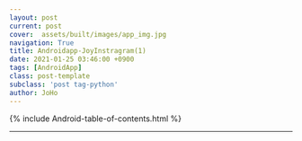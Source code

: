```yaml
---
layout: post
current: post
cover:  assets/built/images/app_img.jpg
navigation: True
title: Androidapp-JoyInstragram(1)
date: 2021-01-25 03:46:00 +0900
tags: [AndroidApp]
class: post-template
subclass: 'post tag-python'
author: JoHo
---
```


{% include Android-table-of-contents.html %}

---